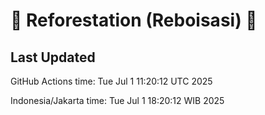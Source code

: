 
# 🌳 Reforestation (Reboisasi) 🌲

## Last Updated

GitHub Actions time: Tue Jul  1 11:20:12 UTC 2025

Indonesia/Jakarta time: Tue Jul  1 18:20:12 WIB 2025
